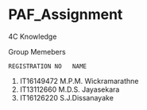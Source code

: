 # PAF_Assignment
4C Knowledge


Group Memebers

    REGISTRATION NO   NAME
1.  IT16149472    	  M.P.M. Wickramarathne
2.  IT13112660        M.D.S. Jayasekara
3.  IT16126220        S.J.Dissanayake
